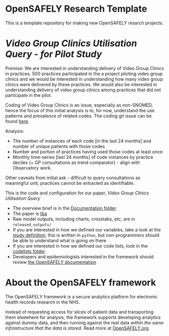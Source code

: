 # OpenSAFELY Research Template

This is a template repository for making new OpenSAFELY resarch projects.

# _Video Group Clinics Utilisation Query - for Pilot Study_

Premise: We are interested in understanding delivery of Video Group Clinics in practices. 500 practices participated in the a project piloting video group clinics and we would be interested in understanding how many video group clinics were delivered by these practices. We would also be interested in understanding delivery of video group clinics among practices that did not participate in the pilot.

Coding of Video Group Clinics is an issue, especially as non-SNOMED, hence the focus of this initial analysis is to, for now, understand the use patterns and prevalence of related codes. The coding git issue can be found [here](https://github.com/opensafely/codelist-development/issues/50).

Analysis:
* The number of instances of each code [in the last 24 months] and number of unique patients with those codes
* Number and portion of practices having used those codes at least once
* Monthly time-series [last 24 months] of code instances by practice deciles (+ GP consultations as trend comparator) - align with Observatory work.

Other caveats from initial ask - difficult to query consultations as meaningful unit; practices cannot be extracted as identifiable.

This is the code and configuration for our paper, _Video Group Clinics Utilisation Query_

* The overview brief is in the [Documentation folder](./docs).
* The paper is [tba]()
* Raw model outputs, including charts, crosstabs, etc, are in `released_outputs/`
* If you are interested in how we defined our variables, take a look at the [study definition](analysis/study_definition_codes.py); this is written in `python`, but non-programmers should be able to understand what is going on there
* If you are interested in how we defined our code lists, look in the [codelists folder](./local-codelists/).
* Developers and epidemiologists interested in the framework should review [the OpenSAFELY documentation](https://docs.opensafely.org)

# About the OpenSAFELY framework

The OpenSAFELY framework is a secure analytics platform for
electronic health records research in the NHS.

Instead of requesting access for slices of patient data and
transporting them elsewhere for analysis, the framework supports
developing analytics against dummy data, and then running against the
real data *within the same infrastructure that the data is stored*.
Read more at [OpenSAFELY.org](https://opensafely.org).
